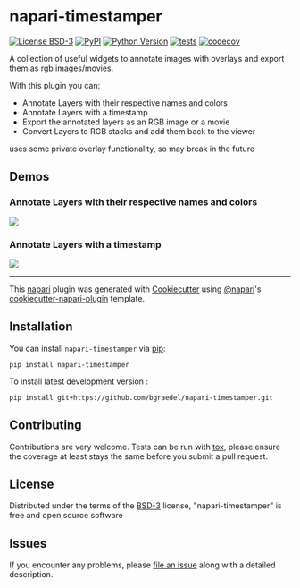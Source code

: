 # napari-timestamper

[![License BSD-3](https://img.shields.io/pypi/l/napari-timestamper.svg?color=green)](https://github.com/bgraedel/napari-timestamper/raw/main/LICENSE)
[![PyPI](https://img.shields.io/pypi/v/napari-timestamper.svg?color=green)](https://pypi.org/project/napari-timestamper)
[![Python Version](https://img.shields.io/pypi/pyversions/napari-timestamper.svg?color=green)](https://python.org)
[![tests](https://github.com/bgraedel/napari-timestamper/workflows/tests/badge.svg)](https://github.com/bgraedel/napari-timestamper/actions)
[![codecov](https://codecov.io/gh/bgraedel/napari-timestamper/branch/main/graph/badge.svg)](https://codecov.io/gh/bgraedel/napari-timestamper)
<!-- [![napari hub](https://img.shields.io/endpoint?url=https://api.napari-hub.org/shields/napari-timestamper)](https://napari-hub.org/plugins/napari-timestamper) -->

A collection of useful widgets to annotate images with overlays and export them as rgb images/movies.

With this plugin you can:
- Annotate Layers with their respective names and colors
- Annotate Layers with a timestamp
- Export the annotated layers as an RGB image or a movie
- Convert Layers to RGB stacks and add them back to the viewer

uses some private overlay functionality, so may break in the future

## Demos
### Annotate Layers with their respective names and colors
![](https://github.com/user-attachments/assets/7108a3e1-6bd5-4a55-838f-9359b6f3a78b)

### Annotate Layers with a timestamp
![](https://github.com/user-attachments/assets/7108a3e1-6bd5-4a55-838f-9359b6f3a78b)

----------------------------------

This [napari] plugin was generated with [Cookiecutter] using [@napari]'s [cookiecutter-napari-plugin] template.

## Installation

You can install `napari-timestamper` via [pip]:

    pip install napari-timestamper



To install latest development version :

    pip install git+https://github.com/bgraedel/napari-timestamper.git


## Contributing

Contributions are very welcome. Tests can be run with [tox], please ensure
the coverage at least stays the same before you submit a pull request.

## License

Distributed under the terms of the [BSD-3] license,
"napari-timestamper" is free and open source software

## Issues

If you encounter any problems, please [file an issue] along with a detailed description.

[napari]: https://github.com/napari/napari
[Cookiecutter]: https://github.com/audreyr/cookiecutter
[@napari]: https://github.com/napari
[MIT]: http://opensource.org/licenses/MIT
[BSD-3]: http://opensource.org/licenses/BSD-3-Clause
[GNU GPL v3.0]: http://www.gnu.org/licenses/gpl-3.0.txt
[GNU LGPL v3.0]: http://www.gnu.org/licenses/lgpl-3.0.txt
[Apache Software License 2.0]: http://www.apache.org/licenses/LICENSE-2.0
[Mozilla Public License 2.0]: https://www.mozilla.org/media/MPL/2.0/index.txt
[cookiecutter-napari-plugin]: https://github.com/napari/cookiecutter-napari-plugin

[file an issue]: https://github.com/bgraedel/napari-timestamper/issues

[napari]: https://github.com/napari/napari
[tox]: https://tox.readthedocs.io/en/latest/
[pip]: https://pypi.org/project/pip/
[PyPI]: https://pypi.org/
